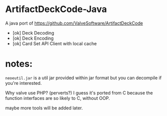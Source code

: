 # ArtifactDeckCode-Java

A java port of https://github.com/ValveSoftware/ArtifactDeckCode

+ [ok] Deck Decoding 
+ [ok] Deck Encoding
+ [ok] Card Set API Client with local cache

# notes:
`neoeutil.jar` is a util jar provided within jar format but you can decompile if you're interested. 

Why valve use PHP? (perverts?) I guess it's ported from C because the function interfaces are so likely to C, without OOP.

maybe more tools will be added later.
